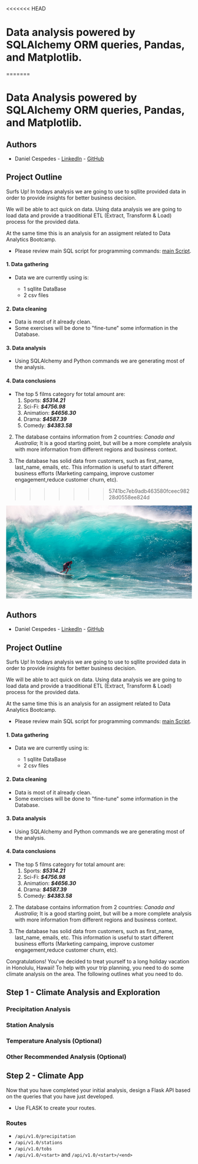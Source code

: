 <<<<<<< HEAD
# Data analysis powered by SQLAlchemy ORM queries, Pandas, and Matplotlib.
=======
# Data Analysis powered by SQLAlchemy ORM queries, Pandas, and Matplotlib.

## Authors 
* Daniel Cespedes - [LinkedIn](https://www.linkedin.com/in/selinzorob/) - [GitHub](https://github.com/danielczz)

## Project Outline

Surfs Up! In todays analysis we are going to use to sqllite provided data in order to provide insights for better business decision.

We will be able to act quick on data. Using data analysis we are going to load data and provide a traoditional ETL (Extract, Transform & Load) process for the provided data. 

At the same time this is an analysis for an assigment related to Data Analytics Bootcamp. 

- Please review main SQL script for programming commands: 
[main Script](https://github.com/danielczz/HW_10-Analyzing_data_with_SQLLite_-_Python/blob/master/main.ipynb).


#### **1. Data gathering**
- Data we are currently using is: 

    * 1 sqllite DataBase 
    * 2 csv files
    
#### **2. Data cleaning**
- Data is most of it already clean. 
- Some exercises will be done to "fine-tune" some information in the Database. 

#### **3. Data analysis** 
- Using SQLAlchemy and Python commands we are generating most of the analysis.

#### **4. Data conclusions** 

+ The top 5 films category for total amount are: 
    1. Sports:      _**$5314.21**_
    2. Sci-Fi:      _**$4756.98**_      
    3. Animation:  _**$4656.30**_
    4. Drama:       _**$4587.39**_
    5. Comedy:      _**$4383.58**_

2. The database contains information from 2 countries: _Canada and Australia_; It is a good starting point, but will be a more complete analysis with more information from different regions and business context.

3. The database has solid data from customers, such as first_name, last_name, emails, etc. This information is useful to start different business efforts (Marketing campaing, improve customer engagement,reduce customer churn, etc). 
>>>>>>> 5741bc7eb9adb463580fceec98228d0558ee824d

![surfs-up.jpeg](Images/surfs-up.jpeg)

## Authors 
* Daniel Cespedes - [LinkedIn](https://www.linkedin.com/in/selinzorob/) - [GitHub](https://github.com/danielczz)

## Project Outline

Surfs Up! In todays analysis we are going to use to sqllite provided data in order to provide insights for better business decision.

We will be able to act quick on data. Using data analysis we are going to load data and provide a traoditional ETL (Extract, Transform & Load) process for the provided data. 

At the same time this is an analysis for an assigment related to Data Analytics Bootcamp. 

- Please review main SQL script for programming commands: 
[main Script](https://github.com/danielczz/HW_10-Analyzing_data_with_SQLLite_-_Python/blob/master/main.ipynb).


#### **1. Data gathering**
- Data we are currently using is: 

    * 1 sqllite DataBase 
    * 2 csv files
    
#### **2. Data cleaning**
- Data is most of it already clean. 
- Some exercises will be done to "fine-tune" some information in the Database. 

#### **3. Data analysis** 
- Using SQLAlchemy and Python commands we are generating most of the analysis.

#### **4. Data conclusions** 

+ The top 5 films category for total amount are: 
    1. Sports:      _**$5314.21**_
    2. Sci-Fi:      _**$4756.98**_      
    3. Animation:  _**$4656.30**_
    4. Drama:       _**$4587.39**_
    5. Comedy:      _**$4383.58**_

2. The database contains information from 2 countries: _Canada and Australia_; It is a good starting point, but will be a more complete analysis with more information from different regions and business context.

3. The database has solid data from customers, such as first_name, last_name, emails, etc. This information is useful to start different business efforts (Marketing campaing, improve customer engagement,reduce customer churn, etc). 

Congratulations! You've decided to treat yourself to a long holiday vacation in Honolulu, Hawaii! To help with your trip planning, you need to do some climate analysis on the area. The following outlines what you need to do.

## Step 1 - Climate Analysis and Exploration

### Precipitation Analysis

### Station Analysis

### Temperature Analysis (Optional)


### Other Recommended Analysis (Optional)


## Step 2 - Climate App

Now that you have completed your initial analysis, design a Flask API based on the queries that you have just developed.

* Use FLASK to create your routes.

### Routes

* `/api/v1.0/precipitation`
* `/api/v1.0/stations`
* `/api/v1.0/tobs`
* `/api/v1.0/<start>` and `/api/v1.0/<start>/<end>`

